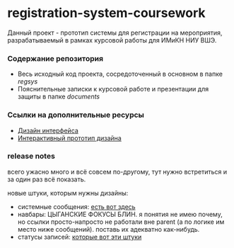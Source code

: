 # registration-system-coursework
Данный проект - прототип системы для регистрации на мероприятия, разрабатываемый в рамках курсовой работы для ИМиКН НИУ ВШЭ. 
### Содержание репозитория
- Весь исходный код проекта, сосредоточенный в основном в папке *regsys*
- Пояснительные записки к курсовой работе и презентации для защиты в папке *documents*
### Ссылки на дополнительные ресурсы
- [Дизайн интерфейса](https://www.figma.com/file/Kt2FDXipEGxZJmpCemKc7s/Registration-system?t=3hfefkVQvIIGJvIm-6)
- [Интерактивный прототип дизайна](https://www.figma.com/proto/Kt2FDXipEGxZJmpCemKc7s/Registration-system?page-id=1%3A2&node-id=6-95&viewport=120%2C127%2C0.14&scaling=scale-down&starting-point-node-id=6%3A95&show-proto-sidebar=1)
### release notes
всего ужасно много и всё совсем по-другому, тут нужно встретиться и за один раз всё показать.
  
новые штуки, которым нужны дизайны:
- системные сообщения: [есть вот здесь](https://docs.djangoproject.com/en/4.2/ref/contrib/messages/#message-tags)
- навбары: ЦЫГАНСКИЕ ФОКУСЫ БЛИН. я понятия не имею почему, но ссылки просто-напросто не работали вне parent (а по логике им место ниже сообщений). поставь их адекватно как-нибудь.
- статусы записей: [которые вот эти штуки](https://docs.djangoproject.com/en/4.2/ref/models/fields/#field-choices-enum-types)